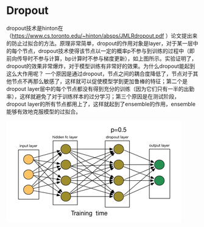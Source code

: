 # Dropout

dropout技术是hinton在（https://www.cs.toronto.edu/~hinton/absps/JMLRdropout.pdf ）论文提出来的防止过拟合的方法。原理非常简单，dropout的作用对象是layer，对于某一层中的每个节点，dropout技术使得该节点以一定的概率p不参与到训练的过程中（即前向传导时不参与计算，bp计算时不参与梯度更新），如上图所示。实验证明了，dropout的效果非常爆炸，对于模型训练有非常好的效果。为什么dropout能起到这么大作用呢？ 一个原因是通过dropout，节点之间的耦合度降低了，节点对于其他节点不再那么敏感了，这样就可以促使模型学到更加鲁棒的特征；第二个是dropout layer层中的每个节点都没有得到充分的训练（因为它们只有一半的出勤率），这样就避免了对于训练样本的过分学习；第三个原因是在测试阶段，dropout layer的所有节点都用上了，这样就起到了ensemble的作用，ensemble能够有效地克服模型的过拟合。

![722389-20161129205700568-1794787345](media/722389-20161129205700568-1794787345.gif)

